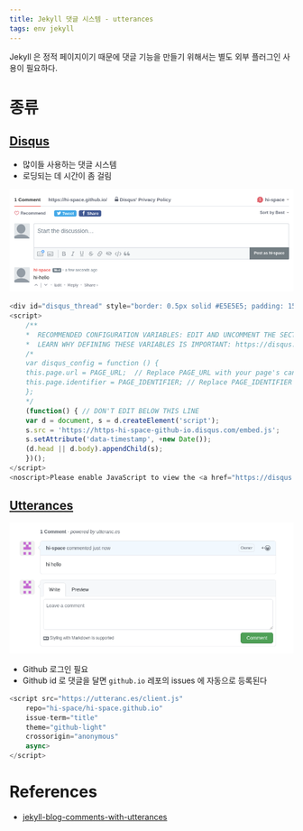 ```yaml
---
title: Jekyll 댓글 시스템 - utterances
tags: env jekyll
---
```


Jekyll 은 정적 페이지이기 때문에 댓글 기능을 만들기 위해서는 별도 외부 플러그인 사용이 필요하다. 

# 종류

## [Disqus](https://disqus.com/)

- 많이들 사용하는 댓글 시스템
- 로딩되는 데 시간이 좀 걸림

![](/assets/images/2021-09-04-jekyll-comment-disqus.png)

```js
<div id="disqus_thread" style="border: 0.5px solid #E5E5E5; padding: 15px;"></div>
<script>
    /**
    *  RECOMMENDED CONFIGURATION VARIABLES: EDIT AND UNCOMMENT THE SECTION BELOW TO INSERT DYNAMIC VALUES FROM YOUR PLATFORM OR CMS.
    *  LEARN WHY DEFINING THESE VARIABLES IS IMPORTANT: https://disqus.com/admin/universalcode/#configuration-variables    */
    /*
    var disqus_config = function () {
    this.page.url = PAGE_URL;  // Replace PAGE_URL with your page's canonical URL variable
    this.page.identifier = PAGE_IDENTIFIER; // Replace PAGE_IDENTIFIER with your page's unique identifier variable
    };
    */
    (function() { // DON'T EDIT BELOW THIS LINE
    var d = document, s = d.createElement('script');
    s.src = 'https://https-hi-space-github-io.disqus.com/embed.js';
    s.setAttribute('data-timestamp', +new Date());
    (d.head || d.body).appendChild(s);
    })();
</script>
<noscript>Please enable JavaScript to view the <a href="https://disqus.com/?ref_noscript">comments powered by Disqus.</a></noscript>
```

## [Utterances](https://github.com/apps/utterances)

![](/assets/images/2021-09-04-jekyll-comment-utterance.png)

- Github 로그인 필요
- Github id 로 댓글을 달면 `github.io` 레포의 issues 에 자동으로 등록된다

```js
<script src="https://utteranc.es/client.js"
    repo="hi-space/hi-space.github.io"
    issue-term="title"
    theme="github-light"
    crossorigin="anonymous"
    async>
</script>
```

# References

- [jekyll-blog-comments-with-utterances](https://madplay.github.io/post/jekyll-blog-comments-with-utterances)